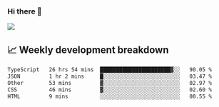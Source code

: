 ### Hi there 👋
<img align="center" src="https://github-readme-stats.vercel.app/api?username=Tumao727&show_icons=true&hide_title=true&theme=dracula" />


## 📈 Weekly development breakdown
<!--START_SECTION:waka-->

```txt
TypeScript   26 hrs 54 mins  ██████████████████████▓░░   90.05 %
JSON         1 hr 2 mins     █░░░░░░░░░░░░░░░░░░░░░░░░   03.47 %
Other        53 mins         ▓░░░░░░░░░░░░░░░░░░░░░░░░   02.97 %
CSS          46 mins         ▓░░░░░░░░░░░░░░░░░░░░░░░░   02.60 %
HTML         9 mins          ░░░░░░░░░░░░░░░░░░░░░░░░░   00.55 %
```

<!--END_SECTION:waka-->